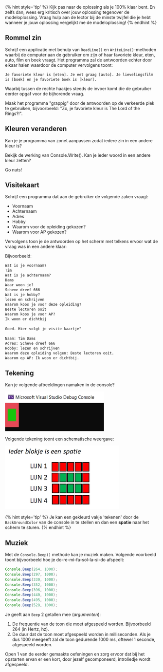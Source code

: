 
{% hint style='tip' %}
Kijk pas naar de oplossing als je 100% klaar bent. En zelfs dan, wees erg kritisch over jouw oplossing tegenover de modeloplossing. Vraag hulp aan de lector bij de minste twijfel die je hebt wanneer je jouw oplossing vergelijkt me de modeloplossing! 
{% endhint %}


## Rommel zin

Schrijf een applicatie met behulp van ``ReadLine()`` en ``WriteLine()``-methoden waarbij de computer aan de gebruiker om zijn of haar favoriete kleur, eten, auto, film en boek vraagt. Het programma zal de antwoorden echter door elkaar halen waardoor de computer vervolgens toont: 


```text
Je favoriete kleur is [eten]. Je eet graag [auto]. Je lievelingsfilm is [boek] en je favoriete boek is [kleur].
```

Waarbij tussen de rechte haakjes steeds de invoer komt die de gebruiker eerder opgaf voor de bijhorende vraag.

Maak het programma "grappig" door de antwoorden op de verkeerde plek te gebruiken, bijvoorbeeld: "Zo, je favoriete kleur is The Lord of the Rings?!".

## Kleuren veranderen

Kan je je programma van zonet aanpassen zodat iedere zin in een andere kleur is?

Bekijk de werking van Console.Write(). Kan je ieder woord in een andere kleur zetten?

Go nuts!

## Visitekaart

Schrijf een programma dat aan de gebruiker de volgende zaken vraagt:

* Voornaam
* Achternaam
* Adres
* Hobby
* Waarom voor de opleiding gekozen?
* Waarom voor AP gekozen?

Vervolgens toon je de antwoorden op het scherm met telkens ervoor wat de vraag was in een andere klaar:

Bijvoorbeeld:

```text
Wat is je voornaam?
Tim
Wat is je achternaam?
Dams
Waar woon je?
Scheve dreef 666
Wat is je hobby?
lezen en schrijven
Waarom koos je voor deze opleiding?
Beste lectoren ooit
Waarom koos je voor AP?
Ik woon er dichtbij

Goed. Hier volgt je visite kaartje"

Naam: Tim Dams
Adres: Scheve dreef 666
Hobby: lezen en schrijven
Waarom deze opleiding volgen: Beste lectoren ooit.
Waarom op AP: Ik woon er dichtbij.
```



## Tekening

Kan je volgende afbeeldingen namaken in de console?

![](../assets/0_intro/exbol.jpg)

Volgende tekening toont een schematische weergave:

![](../assets/1_csharpbasics/kleur.jpg)

{% hint style='tip' %}
Je kan een gekleurd vakje 'tekenen' door de ``BackGroundColor`` van de console in te stellen en dan een **spatie** naar het scherm te sturen.
{% endhint %}

## Muziek

Met de ``Console.Beep()`` methode kan je muziek maken. Volgende voorbeeld toont bijvoorbeeld hoe je do-re-mi-fa-sol-la-si-do afspeelt:

```java
Console.Beep(264, 1000);
Console.Beep(297, 1000);
Console.Beep(330, 1000);
Console.Beep(352, 1000);
Console.Beep(396, 1000);
Console.Beep(440, 1000);
Console.Beep(495, 1000);
Console.Beep(528, 1000);
```

Je geeft aan ``Beep`` 2 getallen mee (*argumenten*):

1. De frequentie van de toon die moet afgespeeld worden. Bijvoorbeeld 264 (in Hertz, hz).
2. De duur dat de toon moet afgespeeld worden in milliseconden. Als je dus 1000 meegeeft zal de toon gedurende 1000 ms, oftewel 1 seconde, afgespeeld worden.

Open 1 van de eerder gemaakte oefeningen en zorg ervoor dat bij het opstarten ervan er een kort, door jezelf gecomponeerd, introliedje wordt afgespeeld.

